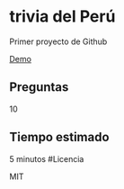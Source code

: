 # trivia del Perú

Primer proyecto de Github


[Demo](https://replit.com/@Aprendopython/TriviaFinal)
## Preguntas
10
## Tiempo estimado
5 minutos
#Licencia

MIT

